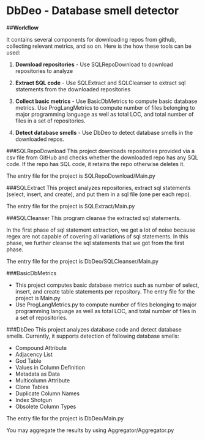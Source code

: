 # DbDeo - Database smell detector

##**Workflow**

It contains several components for downloading repos from github, collecting relevant metrics, and so on. Here is the how these tools can be used:
1. **Download repositories** - Use SQLRepoDownload to download repositories to analyze

2. **Extract SQL code** - Use SQLExtract and SQLCleanser to extract sql statements from the downloaded repositories 

3. **Collect basic metrics** - Use BasicDbMetrics to compute basic database metrics. Use ProgLangMetrics to compute number of files belonging to major programming language as well as total LOC, and total number of files in a set of repositories.

4. **Detect database smells** - Use DbDeo to detect database smells in the downloaded repos.

###SQLRepoDownload
This project downloads repositories provided via a csv file from GitHub and checks whether the downloaded repo has any SQL code. If the repo has SQL code, it retains the repo otherwise deletes it.

The entry file for the project is SQLRepoDownload/Main.py

###SQLExtract
This project analyzes repositories, extract sql statements (select, insert, and create), and put them in a sql file (one per each repo).

The entry file for the project is SQLExtract/Main.py

###SQLCleanser
This program cleanse the extracted sql statements.

In the first phase of sql statement extraction, we get a lot of noise because regex are not capable of covering all variations of sql statements. In this phase, we further cleanse the sql statements that we got from the first phase.

The entry file for the project is DbDeo/SQLCleanser/Main.py

###BasicDbMetrics
- This project computes basic database metrics such as number of select, insert, and create table statements per repository. The entry file for the project is Main.py
- Use ProgLangMetrics.py to compute number of files belonging to major programming language as well as total LOC, and total number of files in a set of repositories.

###DbDeo
This project analyzes database code and detect database smells. Currently, it supports detection of following database smells:
- Compound Attribute
- Adjacency List
- God Table
- Values in Column Definition
- Metadata as Data
- Multicolumn Attribute
- Clone Tables
- Duplicate Column Names
- Index Shotgun
- Obsolete Column Types

The entry file for the project is DbDeo/Main.py

You may aggregate the results by using Aggregator/Aggregator.py
